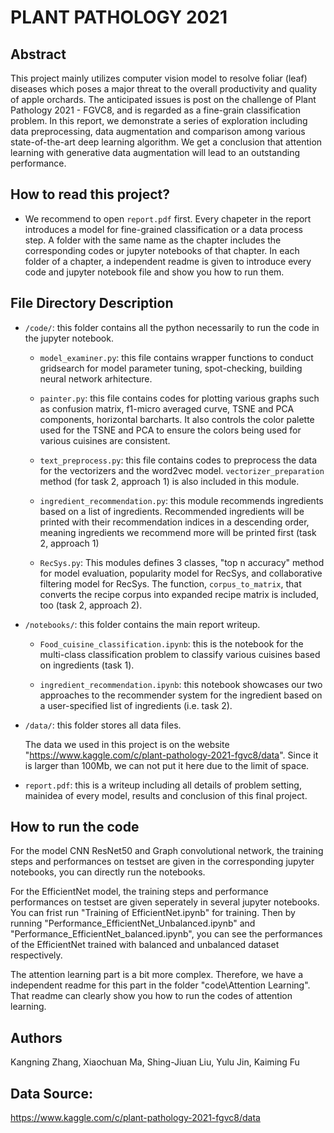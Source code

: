 # PLANT PATHOLOGY 2021

## Abstract

This project mainly utilizes computer vision model to resolve foliar (leaf) diseases which poses a major threat to the overall productivity and quality of apple orchards. The anticipated issues is post on the challenge of Plant Pathology 2021 - FGVC8, and is regarded as a fine-grain classification problem. In this report, we demonstrate a series of exploration including data preprocessing, data augmentation and comparison among various state-of-the-art deep learning algorithm. We get a conclusion that attention learning with generative data augmentation will lead to an outstanding performance.

## How to read this project?

* We recommend to open `report.pdf` first. Every chapeter in the report introduces a model for fine-grained classification or a data process step. A folder with the same name as the chapter includes the corresponding codes or jupyter notebooks of that chapter. In each folder of a chapter, a independent readme is given to introduce every code and jupyter notebook file and show you how to run them. 

## File Directory Description

* `/code/`: this folder contains all the python necessarily to run the code in the jupyter notebook.
	
	* `model_examiner.py`: this file contains wrapper functions to conduct gridsearch for model parameter tuning, spot-checking, building neural network arhitecture. 

	* `painter.py`: this file contains codes for plotting various graphs such as confusion matrix, f1-micro averaged curve, TSNE and PCA components, horizontal barcharts. It also controls the color palette used for the TSNE and PCA to ensure the colors being used for various cuisines are consistent.

	* `text_preprocess.py`: this file contains codes to preprocess the data for the vectorizers and the word2vec model. `vectorizer_preparation` method (for task 2, approach 1) is also included in this module.
    
	* `ingredient_recommendation.py`: this module recommends ingredients based on a list of ingredients. Recommended ingredients will be printed with their recommendation indices in a descending order, meaning ingredients we recommend more will be printed first (task 2, approach 1)
    
	* `RecSys.py`: This modules defines 3 classes, "top n accuracy" method for model evaluation, popularity model for RecSys, and collaborative filtering model for RecSys. The function, `corpus_to_matrix`, that converts the recipe corpus into expanded recipe matrix is included, too (task 2, approach 2).


* `/notebooks/`: this folder contains the main report writeup.

	* `Food_cuisine_classification.ipynb`: this is the notebook for the multi-class classification problem to classify various cuisines based on ingredients (task 1).
    
	* `ingredient_recommendation.ipynb`: this notebook showcases our two approaches to the recommender system for the ingredient based on a user-specified list of ingredients (i.e. task 2).

* `/data/`: this folder stores all data files.

	The data we used in this project is on the website "https://www.kaggle.com/c/plant-pathology-2021-fgvc8/data". Since it is larger than 100Mb, we can not put it here due 	to the limit of space.

* `report.pdf`: this is a writeup including all details of problem setting, mainidea of every model, results and conclusion of this final project.

## How to run the code

For the model CNN ResNet50 and Graph convolutional network, the training steps and performances on testset are given in the corresponding jupyter notebooks, you can directly run the notebooks.

For the EfficientNet model, the training steps and performance performances on testset are given seperately in several jupyter notebooks. You can frist run "Training of EfficientNet.ipynb" for training. Then by running "Performance_EfficientNet_Unbalanced.ipynb" and "Performance_EfficientNet_balanced.ipynb", you can see the performances of the EfficientNet trained with balanced and unbalanced dataset respectively.

The attention learning part is a bit more complex. Therefore, we have a independent readme for this part in the folder "code\Attention Learning". That readme can clearly show you how to run the codes of attention learning.


## Authors

Kangning Zhang, Xiaochuan Ma, Shing-Jiuan Liu, Yulu Jin, Kaiming Fu


## Data Source:
https://www.kaggle.com/c/plant-pathology-2021-fgvc8/data
